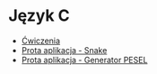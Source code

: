 # Język C

* [Ćwiczenia](https://github.com/kamilpek/c/tree/master/book)
* [Prota aplikacja - Snake](https://github.com/kamilpek/c/tree/master/snake)
* [Prota aplikacja - Generator PESEL](https://github.com/kamilpek/c/tree/master/pesel)